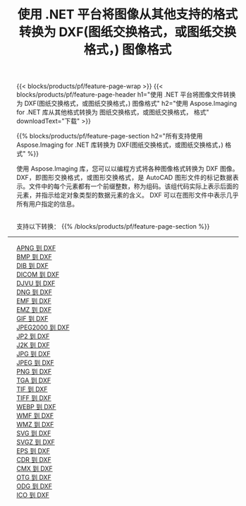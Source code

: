 ﻿---
title: 使用 .NET 平台将图像从其他支持的格式转换为 DXF(图纸交换格式，或图纸交换格式，) 图像格式 
weight: 3920
url: /zh-hans/net/conversion/to/dxf 
lang: zh-hans
langdirlevel: 2
locales: zh-hans,ja,it,ru,de,es,fr,nl,id,lt,pl,pt,vi,tr,ko,zh-hant,ar,hi,th,sv,cs,uk,he
description: 使用 Aspose.Imaging for .NET 库可以轻松地将其他支持的图像格式转换为 DXF(图纸交换格式，或图纸交换格式，)
---

{{< blocks/products/pf/feature-page-wrap >}}
{{< blocks/products/pf/feature-page-header h1="使用 .NET 平台将图像文件转换为 DXF(图纸交换格式，或图纸交换格式，) 图像格式" h2="使用 Aspose.Imaging for .NET 库从其他格式转换为 图纸交换格式，或图纸交换格式， 格式" downloadText="下载" >}}


{{% blocks/products/pf/feature-page-section  h2="所有支持使用 Aspose.Imaging for .NET 库转换为 DXF(图纸交换格式，或图纸交换格式，) 格式" %}}
<p align=justify>使用 Aspose.Imaging 库，您可以以编程方式将各种图像格式转换为 DXF 图像。 DXF，即图形交换格式，或图形交换格式，是 AutoCAD 图形文件的标记数据表示。文件中的每个元素都有一个前缀整数，称为组码。该组代码实际上表示后面的元素，并指示给定对象类型的数据元素的含义。 DXF 可以在图形文件中表示几乎所有用户指定的信息。</p>
<br/>
支持以下转换：
{{% /blocks/products/pf/feature-page-section %}}
<div class="container-fluid productfamilypage bg-gray">
    <div class="convertypes bg-gray agp-content section">
        <div class="container">
		<hr style="margin-left:-20px;"/>
		<div class="row other-converters">
		    <div class='col-md-2 other-converter remove-lp remove-rp'><a href="/imaging/zh-hans/net/conversion/apng-to-dxf" >APNG 到 DXF</a></div>
<div class='col-md-2 other-converter remove-lp remove-rp'><a href="/imaging/zh-hans/net/conversion/bmp-to-dxf" >BMP 到 DXF</a></div>
<div class='col-md-2 other-converter remove-lp remove-rp'><a href="/imaging/zh-hans/net/conversion/dib-to-dxf" >DIB 到 DXF</a></div>
<div class='col-md-2 other-converter remove-lp remove-rp'><a href="/imaging/zh-hans/net/conversion/dicom-to-dxf" >DICOM 到 DXF</a></div>
<div class='col-md-2 other-converter remove-lp remove-rp'><a href="/imaging/zh-hans/net/conversion/djvu-to-dxf" >DJVU 到 DXF</a></div>
<div class='col-md-2 other-converter remove-lp remove-rp'><a href="/imaging/zh-hans/net/conversion/dng-to-dxf" >DNG 到 DXF</a></div>
<div class='col-md-2 other-converter remove-lp remove-rp'><a href="/imaging/zh-hans/net/conversion/emf-to-dxf" >EMF 到 DXF</a></div>
<div class='col-md-2 other-converter remove-lp remove-rp'><a href="/imaging/zh-hans/net/conversion/emz-to-dxf" >EMZ 到 DXF</a></div>
<div class='col-md-2 other-converter remove-lp remove-rp'><a href="/imaging/zh-hans/net/conversion/gif-to-dxf" >GIF 到 DXF</a></div>
<div class='col-md-2 other-converter remove-lp remove-rp'><a href="/imaging/zh-hans/net/conversion/jpeg2000-to-dxf" >JPEG2000 到 DXF</a></div>
<div class='col-md-2 other-converter remove-lp remove-rp'><a href="/imaging/zh-hans/net/conversion/jp2-to-dxf" >JP2 到 DXF</a></div>
<div class='col-md-2 other-converter remove-lp remove-rp'><a href="/imaging/zh-hans/net/conversion/j2k-to-dxf" >J2K 到 DXF</a></div>
<div class='col-md-2 other-converter remove-lp remove-rp'><a href="/imaging/zh-hans/net/conversion/jpg-to-dxf" >JPG 到 DXF</a></div>
<div class='col-md-2 other-converter remove-lp remove-rp'><a href="/imaging/zh-hans/net/conversion/jpeg-to-dxf" >JPEG 到 DXF</a></div>
<div class='col-md-2 other-converter remove-lp remove-rp'><a href="/imaging/zh-hans/net/conversion/png-to-dxf" >PNG 到 DXF</a></div>
<div class='col-md-2 other-converter remove-lp remove-rp'><a href="/imaging/zh-hans/net/conversion/tga-to-dxf" >TGA 到 DXF</a></div>
<div class='col-md-2 other-converter remove-lp remove-rp'><a href="/imaging/zh-hans/net/conversion/tif-to-dxf" >TIF 到 DXF</a></div>
<div class='col-md-2 other-converter remove-lp remove-rp'><a href="/imaging/zh-hans/net/conversion/tiff-to-dxf" >TIFF 到 DXF</a></div>
<div class='col-md-2 other-converter remove-lp remove-rp'><a href="/imaging/zh-hans/net/conversion/webp-to-dxf" >WEBP 到 DXF</a></div>
<div class='col-md-2 other-converter remove-lp remove-rp'><a href="/imaging/zh-hans/net/conversion/wmf-to-dxf" >WMF 到 DXF</a></div>
<div class='col-md-2 other-converter remove-lp remove-rp'><a href="/imaging/zh-hans/net/conversion/wmz-to-dxf" >WMZ 到 DXF</a></div>
<div class='col-md-2 other-converter remove-lp remove-rp'><a href="/imaging/zh-hans/net/conversion/svg-to-dxf" >SVG 到 DXF</a></div>
<div class='col-md-2 other-converter remove-lp remove-rp'><a href="/imaging/zh-hans/net/conversion/svgz-to-dxf" >SVGZ 到 DXF</a></div>
<div class='col-md-2 other-converter remove-lp remove-rp'><a href="/imaging/zh-hans/net/conversion/eps-to-dxf" >EPS 到 DXF</a></div>
<div class='col-md-2 other-converter remove-lp remove-rp'><a href="/imaging/zh-hans/net/conversion/cdr-to-dxf" >CDR 到 DXF</a></div>
<div class='col-md-2 other-converter remove-lp remove-rp'><a href="/imaging/zh-hans/net/conversion/cmx-to-dxf" >CMX 到 DXF</a></div>
<div class='col-md-2 other-converter remove-lp remove-rp'><a href="/imaging/zh-hans/net/conversion/otg-to-dxf" >OTG 到 DXF</a></div>
<div class='col-md-2 other-converter remove-lp remove-rp'><a href="/imaging/zh-hans/net/conversion/odg-to-dxf" >ODG 到 DXF</a></div>
<div class='col-md-2 other-converter remove-lp remove-rp'><a href="/imaging/zh-hans/net/conversion/ico-to-dxf" >ICO 到 DXF</a></div>
                </div>
        </div>
    </div>
</div>
<br/>

